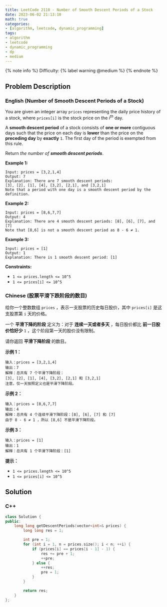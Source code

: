 ```yaml
---
title: LeetCode 2110 - Number of Smooth Descent Periods of a Stock
date: 2023-06-02 21:13:10
math: true
categories:
- [algorithm, leetcode, dynamic_programming]
tags:
- algorithm
- leetcode
- dynamic_programming
- dp
- medium
---
```


{% note info %}
Difficulty: {% label warning @medium %}
{% endnote %}

## Problem Description

### English (Number of Smooth Descent Periods of a Stock)

You are given an integer array `prices` representing the daily price history of a stock, where `prices[i]` is the stock price on the $i^{th}$ day.

A **smooth descent period** of a stock consists of **one or more** contiguous days such that the price on each day is **lower** than the price on the **preceding day** by **exactly** `1`. The first day of the period is exempted from this rule.

Return *the number of **smooth descent periods***.

**Example 1:**

```log
Input: prices = [3,2,1,4]
Output: 7
Explanation: There are 7 smooth descent periods:
[3], [2], [1], [4], [3,2], [2,1], and [3,2,1]
Note that a period with one day is a smooth descent period by the definition.
```

**Example 2:**

```log
Input: prices = [8,6,7,7]
Output: 4
Explanation: There are 4 smooth descent periods: [8], [6], [7], and [7]
Note that [8,6] is not a smooth descent period as 8 - 6 ≠ 1.
```

**Example 3:**

```log
Input: prices = [1]
Output: 1
Explanation: There is 1 smooth descent period: [1]
```

**Constraints:**

- `1 <= prices.length <= 10^5`
- `1 <= prices[i] <= 10^5`

### Chinese (股票平滑下跌阶段的数目)

给你一个整数数组 `prices` ，表示一支股票的历史每日股价，其中 `prices[i]` 是这支股票第 `i` 天的价格。

一个 **平滑下降的阶段** 定义为：对于 **连续一天或者多天** ，每日股价都比 **前一日股价恰好少** `1` ，这个阶段第一天的股价没有限制。

请你返回 **平滑下降阶段** 的数目。

**示例 1：**

```log
输入：prices = [3,2,1,4]
输出：7
解释：总共有 7 个平滑下降阶段：
[3], [2], [1], [4], [3,2], [2,1] 和 [3,2,1]
注意，仅一天按照定义也是平滑下降阶段。
```

**示例 2：**

```log
输入：prices = [8,6,7,7]
输出：4
解释：总共有 4 个连续平滑下降阶段：[8], [6], [7] 和 [7]
由于 8 - 6 ≠ 1 ，所以 [8,6] 不是平滑下降阶段。
```

**示例 3：**

```log
输入：prices = [1]
输出：1
解释：总共有 1 个平滑下降阶段：[1]
```

**提示：**

- `1 <= prices.length <= 10^5`
- `1 <= prices[i] <= 10^5`

## Solution

### C++

```C++
class Solution {
public:
    long long getDescentPeriods(vector<int>& prices) {
        long long res = 1;

        int pre = 1;
        for (int i = 1, n = prices.size(); i < n; ++i) {
            if (prices[i] == prices[i - 1] - 1) {
                res += pre + 1;
                ++pre;
            } else {
                ++res;
                pre = 1;
            }
        }

        return res;
    }
};
```
